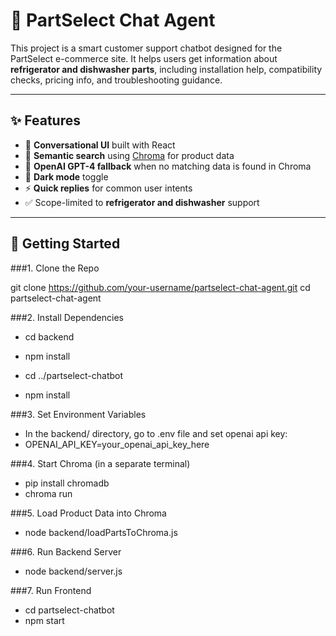 # 🧠 PartSelect Chat Agent

This project is a smart customer support chatbot designed for the PartSelect e-commerce site. It helps users get information about **refrigerator and dishwasher parts**, including installation help, compatibility checks, pricing info, and troubleshooting guidance.

---

## ✨ Features

- 💬 **Conversational UI** built with React
- 🧠 **Semantic search** using [Chroma](https://www.trychroma.com/) for product data
- 🤖 **OpenAI GPT-4 fallback** when no matching data is found in Chroma
- 🌙 **Dark mode** toggle
- ⚡ **Quick replies** for common user intents
- ✅ Scope-limited to **refrigerator and dishwasher** support

---

## 🚀 Getting Started
###1. Clone the Repo

git clone https://github.com/your-username/partselect-chat-agent.git
cd partselect-chat-agent

###2. Install Dependencies

- cd backend
- npm install

- cd ../partselect-chatbot
- npm install

###3. Set Environment Variables
- In the backend/ directory, go to .env file and set openai api key:
- OPENAI_API_KEY=your_openai_api_key_here

###4. Start Chroma (in a separate terminal)
- pip install chromadb
- chroma run

###5. Load Product Data into Chroma
- node backend/loadPartsToChroma.js

###6. Run Backend Server
- node backend/server.js

###7. Run Frontend
- cd partselect-chatbot
- npm start
